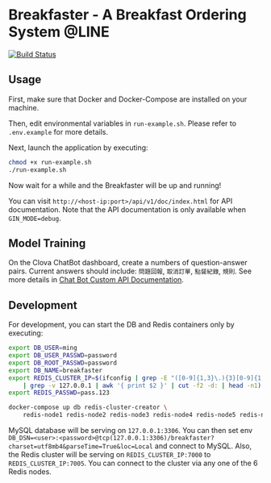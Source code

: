 # Breakfaster - A Breakfast Ordering System @LINE
[![Build Status](http://morris.csie.ntu.edu.tw:5601/api/badges/minghsu0107/Breakfaster/status.svg)](http://morris.csie.ntu.edu.tw:5601/minghsu0107/Breakfaster)
## Usage
First, make sure that Docker and Docker-Compose are installed on your machine.

Then, edit environmental variables in `run-example.sh`. Please refer to `.env.example` for more details.

Next, launch the application by executing:
```bash
chmod +x run-example.sh
./run-example.sh
```

Now wait for a while and the Breakfaster will be up and running!

You can visit `http://<host-ip:port>/api/v1/doc/index.html` for API documentation. Note that the API documentation is only available when `GIN_MODE=debug`.

## Model Training
On the Clova ChatBot dashboard, create a numbers of question-answer pairs. Current answers should include: `問題回報`, `取消訂單`, `點餐紀錄`, `規則`. See more details in [Chat Bot Custom API Documentation](https://apidocs.ncloud.com/en/ai-application-service/chatbot/chatbot/).
## Development
For development, you can start the DB and Redis containers only by executing:
```bash
export DB_USER=ming
export DB_USER_PASSWD=password
export DB_ROOT_PASSWD=password
export DB_NAME=breakfaster
export REDIS_CLUSTER_IP=$(ifconfig | grep -E "([0-9]{1,3}\.){3}[0-9]{1,3}" \
    | grep -v 127.0.0.1 | awk '{ print $2 }' | cut -f2 -d: | head -n1)
export REDIS_PASSWD=pass.123

docker-compose up db redis-cluster-creator \
    redis-node1 redis-node2 redis-node3 redis-node4 redis-node5 redis-node6
```

MySQL database will be serving on `127.0.0.1:3306`. You can then set env `DB_DSN=<user>:<password>@tcp(127.0.0.1:3306)/breakfaster?charset=utf8mb4&parseTime=True&loc=Local` and connect to MySQL. Also, the Redis cluster will be serving on `REDIS_CLUSTER_IP:7000` to `REDIS_CLUSTER_IP:7005`. You can connect to the cluster via any one of the 6 Redis nodes.
